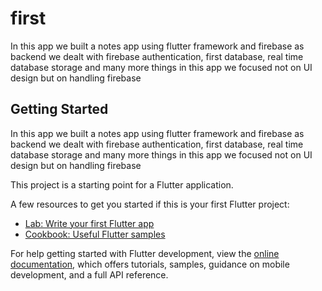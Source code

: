 # first

In this app we built a notes app using flutter framework and firebase as backend we dealt with firebase authentication, first database, real time database storage and many more things in this app we focused not on UI design but on handling firebase


## Getting Started

In this app we built a notes app using flutter framework and firebase as backend we dealt with firebase authentication, first database, real time database storage and many more things in this app we focused not on UI design but on handling firebase


This project is a starting point for a Flutter application.

A few resources to get you started if this is your first Flutter project:

- [Lab: Write your first Flutter app](https://docs.flutter.dev/get-started/codelab)
- [Cookbook: Useful Flutter samples](https://docs.flutter.dev/cookbook)

For help getting started with Flutter development, view the
[online documentation](https://docs.flutter.dev/), which offers tutorials,
samples, guidance on mobile development, and a full API reference.
